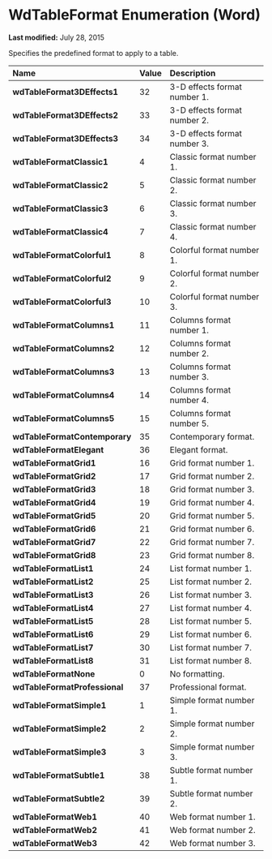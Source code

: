 
# WdTableFormat Enumeration (Word)

 **Last modified:** July 28, 2015

Specifies the predefined format to apply to a table.


|**Name**|**Value**|**Description**|
|:-----|:-----|:-----|
| **wdTableFormat3DEffects1**|32|3-D effects format number 1.|
| **wdTableFormat3DEffects2**|33|3-D effects format number 2.|
| **wdTableFormat3DEffects3**|34|3-D effects format number 3.|
| **wdTableFormatClassic1**|4|Classic format number 1.|
| **wdTableFormatClassic2**|5|Classic format number 2.|
| **wdTableFormatClassic3**|6|Classic format number 3.|
| **wdTableFormatClassic4**|7|Classic format number 4.|
| **wdTableFormatColorful1**|8|Colorful format number 1.|
| **wdTableFormatColorful2**|9|Colorful format number 2.|
| **wdTableFormatColorful3**|10|Colorful format number 3.|
| **wdTableFormatColumns1**|11|Columns format number 1.|
| **wdTableFormatColumns2**|12|Columns format number 2.|
| **wdTableFormatColumns3**|13|Columns format number 3.|
| **wdTableFormatColumns4**|14|Columns format number 4.|
| **wdTableFormatColumns5**|15|Columns format number 5.|
| **wdTableFormatContemporary**|35|Contemporary format.|
| **wdTableFormatElegant**|36|Elegant format.|
| **wdTableFormatGrid1**|16|Grid format number 1.|
| **wdTableFormatGrid2**|17|Grid format number 2.|
| **wdTableFormatGrid3**|18|Grid format number 3.|
| **wdTableFormatGrid4**|19|Grid format number 4.|
| **wdTableFormatGrid5**|20|Grid format number 5.|
| **wdTableFormatGrid6**|21|Grid format number 6.|
| **wdTableFormatGrid7**|22|Grid format number 7.|
| **wdTableFormatGrid8**|23|Grid format number 8.|
| **wdTableFormatList1**|24|List format number 1.|
| **wdTableFormatList2**|25|List format number 2.|
| **wdTableFormatList3**|26|List format number 3.|
| **wdTableFormatList4**|27|List format number 4.|
| **wdTableFormatList5**|28|List format number 5.|
| **wdTableFormatList6**|29|List format number 6.|
| **wdTableFormatList7**|30|List format number 7.|
| **wdTableFormatList8**|31|List format number 8.|
| **wdTableFormatNone**|0|No formatting.|
| **wdTableFormatProfessional**|37|Professional format.|
| **wdTableFormatSimple1**|1|Simple format number 1.|
| **wdTableFormatSimple2**|2|Simple format number 2.|
| **wdTableFormatSimple3**|3|Simple format number 3.|
| **wdTableFormatSubtle1**|38|Subtle format number 1.|
| **wdTableFormatSubtle2**|39|Subtle format number 2.|
| **wdTableFormatWeb1**|40|Web format number 1.|
| **wdTableFormatWeb2**|41|Web format number 2.|
| **wdTableFormatWeb3**|42|Web format number 3.|
